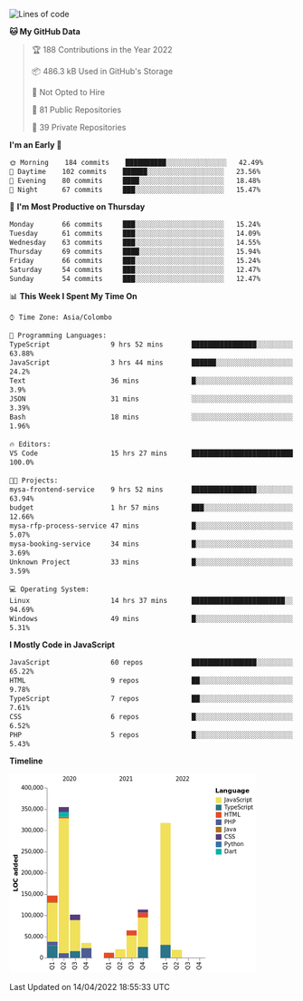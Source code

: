 
<!--START_SECTION:waka-->
![Lines of code](https://img.shields.io/badge/From%20Hello%20World%20I%27ve%20Written-1%20Million%20lines%20of%20code-blue)

**🐱 My GitHub Data** 

> 🏆 188 Contributions in the Year 2022
 > 
> 📦 486.3 kB Used in GitHub's Storage 
 > 
> 🚫 Not Opted to Hire
 > 
> 📜 81 Public Repositories 
 > 
> 🔑 39 Private Repositories  
 > 
**I'm an Early 🐤** 

```text
🌞 Morning    184 commits    ██████████░░░░░░░░░░░░░░░   42.49% 
🌆 Daytime    102 commits    ██████░░░░░░░░░░░░░░░░░░░   23.56% 
🌃 Evening    80 commits     ████░░░░░░░░░░░░░░░░░░░░░   18.48% 
🌙 Night      67 commits     ███░░░░░░░░░░░░░░░░░░░░░░   15.47%

```
📅 **I'm Most Productive on Thursday** 

```text
Monday       66 commits     ███░░░░░░░░░░░░░░░░░░░░░░   15.24% 
Tuesday      61 commits     ███░░░░░░░░░░░░░░░░░░░░░░   14.09% 
Wednesday    63 commits     ███░░░░░░░░░░░░░░░░░░░░░░   14.55% 
Thursday     69 commits     ████░░░░░░░░░░░░░░░░░░░░░   15.94% 
Friday       66 commits     ███░░░░░░░░░░░░░░░░░░░░░░   15.24% 
Saturday     54 commits     ███░░░░░░░░░░░░░░░░░░░░░░   12.47% 
Sunday       54 commits     ███░░░░░░░░░░░░░░░░░░░░░░   12.47%

```


📊 **This Week I Spent My Time On** 

```text
⌚︎ Time Zone: Asia/Colombo

💬 Programming Languages: 
TypeScript               9 hrs 52 mins       ████████████████░░░░░░░░░   63.88% 
JavaScript               3 hrs 44 mins       ██████░░░░░░░░░░░░░░░░░░░   24.2% 
Text                     36 mins             █░░░░░░░░░░░░░░░░░░░░░░░░   3.9% 
JSON                     31 mins             ░░░░░░░░░░░░░░░░░░░░░░░░░   3.39% 
Bash                     18 mins             ░░░░░░░░░░░░░░░░░░░░░░░░░   1.96%

🔥 Editors: 
VS Code                  15 hrs 27 mins      █████████████████████████   100.0%

🐱‍💻 Projects: 
mysa-frontend-service    9 hrs 52 mins       ████████████████░░░░░░░░░   63.94% 
budget                   1 hr 57 mins        ███░░░░░░░░░░░░░░░░░░░░░░   12.66% 
mysa-rfp-process-service 47 mins             █░░░░░░░░░░░░░░░░░░░░░░░░   5.07% 
mysa-booking-service     34 mins             █░░░░░░░░░░░░░░░░░░░░░░░░   3.69% 
Unknown Project          33 mins             █░░░░░░░░░░░░░░░░░░░░░░░░   3.59%

💻 Operating System: 
Linux                    14 hrs 37 mins      ███████████████████████░░   94.69% 
Windows                  49 mins             █░░░░░░░░░░░░░░░░░░░░░░░░   5.31%

```

**I Mostly Code in JavaScript** 

```text
JavaScript               60 repos            ████████████████░░░░░░░░░   65.22% 
HTML                     9 repos             ██░░░░░░░░░░░░░░░░░░░░░░░   9.78% 
TypeScript               7 repos             ██░░░░░░░░░░░░░░░░░░░░░░░   7.61% 
CSS                      6 repos             █░░░░░░░░░░░░░░░░░░░░░░░░   6.52% 
PHP                      5 repos             █░░░░░░░░░░░░░░░░░░░░░░░░   5.43%

```


**Timeline**

![Chart not found](https://raw.githubusercontent.com/ccweerasinghe1994/ccweerasinghe1994/master/charts/bar_graph.png) 


 Last Updated on 14/04/2022 18:55:33 UTC
<!--END_SECTION:waka-->
